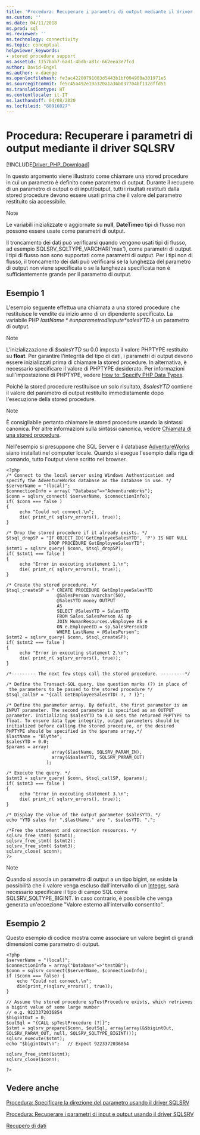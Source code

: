 ```yaml
---
title: 'Procedura: Recuperare i parametri di output mediante il driver SQLSRV | Microsoft Docs'
ms.custom: ''
ms.date: 04/11/2018
ms.prod: sql
ms.reviewer: ''
ms.technology: connectivity
ms.topic: conceptual
helpviewer_keywords:
- stored procedure support
ms.assetid: 1157bab7-6ad1-4bdb-a81c-662eea3e7fcd
author: David-Engel
ms.author: v-daenge
ms.openlocfilehash: fe3ac42280791083d5443b1bf004908a301971e5
ms.sourcegitcommit: fe5c45a492e19a320a1a36b037704bf132dffd51
ms.translationtype: HT
ms.contentlocale: it-IT
ms.lasthandoff: 04/08/2020
ms.locfileid: "80916027"
---
```

# <a name="how-to-retrieve-output-parameters-using-the-sqlsrv-driver"></a>Procedura: Recuperare i parametri di output mediante il driver SQLSRV
[!INCLUDE[Driver_PHP_Download](../../includes/driver_php_download.md)]

In questo argomento viene illustrato come chiamare una stored procedure in cui un parametro è definito come parametro di output. Durante il recupero di un parametro di output o di input/output, tutti i risultati restituiti dalla stored procedure devono essere usati prima che il valore del parametro restituito sia accessibile.  
  
> [!NOTE]  
> Le variabili inizializzate o aggiornate su **null**, **DateTime**o tipi di flusso non possono essere usate come parametri di output.  
  
Il troncamento dei dati può verificarsi quando vengono usati tipi di flusso, ad esempio SQLSRV_SQLTYPE_VARCHAR('max'), come parametri di output. I tipi di flusso non sono supportati come parametri di output. Per i tipi non di flusso, il troncamento dei dati può verificarsi se la lunghezza del parametro di output non viene specificata o se la lunghezza specificata non è sufficientemente grande per il parametro di output.  
  
## <a name="example-1"></a>Esempio 1
L'esempio seguente effettua una chiamata a una stored procedure che restituisce le vendite da inizio anno di un dipendente specificato. La variabile PHP *$lastName* è un parametro di input e *$salesYTD* è un parametro di output.  
  
> [!NOTE]  
> L'inizializzazione di *$salesYTD* su 0.0 imposta il valore PHPTYPE restituito su **float**. Per garantire l'integrità del tipo di dati, i parametri di output devono essere inizializzati prima di chiamare la stored procedure. In alternativa, è necessario specificare il valore di PHPTYPE desiderato. Per informazioni sull'impostazione di PHPTYPE, vedere [How to: Specify PHP Data Types](../../connect/php/how-to-specify-php-data-types.md).  
  
Poiché la stored procedure restituisce un solo risultato, *$salesYTD* contiene il valore del parametro di output restituito immediatamente dopo l'esecuzione della stored procedure.  
  
> [!NOTE]  
> È consigliabile pertanto chiamare le stored procedure usando la sintassi canonica. Per altre informazioni sulla sintassi canonica, vedere [Chiamata di una stored procedure](../../relational-databases/native-client-odbc-stored-procedures/calling-a-stored-procedure.md).  
  
Nell'esempio si presuppone che SQL Server e il database [AdventureWorks](https://github.com/Microsoft/sql-server-samples/tree/master/samples/databases/adventure-works) siano installati nel computer locale. Quando si esegue l'esempio dalla riga di comando, tutto l'output viene scritto nel browser.  
  
```  
<?php  
/* Connect to the local server using Windows Authentication and   
specify the AdventureWorks database as the database in use. */  
$serverName = "(local)";  
$connectionInfo = array( "Database"=>"AdventureWorks");  
$conn = sqlsrv_connect( $serverName, $connectionInfo);  
if( $conn === false )  
{  
     echo "Could not connect.\n";  
     die( print_r( sqlsrv_errors(), true));  
}  
  
/* Drop the stored procedure if it already exists. */  
$tsql_dropSP = "IF OBJECT_ID('GetEmployeeSalesYTD', 'P') IS NOT NULL  
                DROP PROCEDURE GetEmployeeSalesYTD";  
$stmt1 = sqlsrv_query( $conn, $tsql_dropSP);  
if( $stmt1 === false )  
{  
     echo "Error in executing statement 1.\n";  
     die( print_r( sqlsrv_errors(), true));  
}  
  
/* Create the stored procedure. */  
$tsql_createSP = " CREATE PROCEDURE GetEmployeeSalesYTD  
                   @SalesPerson nvarchar(50),  
                   @SalesYTD money OUTPUT  
                   AS  
                   SELECT @SalesYTD = SalesYTD  
                   FROM Sales.SalesPerson AS sp  
                   JOIN HumanResources.vEmployee AS e   
                   ON e.EmployeeID = sp.SalesPersonID  
                   WHERE LastName = @SalesPerson";  
$stmt2 = sqlsrv_query( $conn, $tsql_createSP);  
if( $stmt2 === false )  
{  
     echo "Error in executing statement 2.\n";  
     die( print_r( sqlsrv_errors(), true));  
}  
  
/*--------- The next few steps call the stored procedure. ---------*/  
  
/* Define the Transact-SQL query. Use question marks (?) in place of  
 the parameters to be passed to the stored procedure */  
$tsql_callSP = "{call GetEmployeeSalesYTD( ?, ? )}";  
  
/* Define the parameter array. By default, the first parameter is an  
INPUT parameter. The second parameter is specified as an OUTPUT  
parameter. Initializing $salesYTD to 0.0 sets the returned PHPTYPE to  
float. To ensure data type integrity, output parameters should be  
initialized before calling the stored procedure, or the desired  
PHPTYPE should be specified in the $params array.*/  
$lastName = "Blythe";  
$salesYTD = 0.0;  
$params = array(   
                 array($lastName, SQLSRV_PARAM_IN),  
                 array(&$salesYTD, SQLSRV_PARAM_OUT)  
               );  
  
/* Execute the query. */  
$stmt3 = sqlsrv_query( $conn, $tsql_callSP, $params);  
if( $stmt3 === false )  
{  
     echo "Error in executing statement 3.\n";  
     die( print_r( sqlsrv_errors(), true));  
}  
  
/* Display the value of the output parameter $salesYTD. */  
echo "YTD sales for ".$lastName." are ". $salesYTD. ".";  
  
/*Free the statement and connection resources. */  
sqlsrv_free_stmt( $stmt1);  
sqlsrv_free_stmt( $stmt2);  
sqlsrv_free_stmt( $stmt3);  
sqlsrv_close( $conn);  
?>  
```  

> [!NOTE]
> Quando si associa un parametro di output a un tipo bigint, se esiste la possibilità che il valore venga escluso dall'intervallo di un [Integer](../../t-sql/data-types/int-bigint-smallint-and-tinyint-transact-sql.md), sarà necessario specificare il tipo di campo SQL come SQLSRV_SQLTYPE_BIGINT. In caso contrario, è possibile che venga generata un'eccezione "Valore esterno all'intervallo consentito".

## <a name="example-2"></a>Esempio 2
Questo esempio di codice mostra come associare un valore begint di grandi dimensioni come parametro di output.  

```
<?php
$serverName = "(local)";
$connectionInfo = array("Database"=>"testDB");  
$conn = sqlsrv_connect($serverName, $connectionInfo);  
if ($conn === false) {  
    echo "Could not connect.\n";  
    die(print_r(sqlsrv_errors(), true));  
}  

// Assume the stored procedure spTestProcedure exists, which retrieves a bigint value of some large number
// e.g. 9223372036854
$bigintOut = 0;
$outSql = "{CALL spTestProcedure (?)}";
$stmt = sqlsrv_prepare($conn, $outSql, array(array(&$bigintOut, SQLSRV_PARAM_OUT, null, SQLSRV_SQLTYPE_BIGINT)));
sqlsrv_execute($stmt);
echo "$bigintOut\n";   // Expect 9223372036854

sqlsrv_free_stmt($stmt);  
sqlsrv_close($conn);  

?>
```

## <a name="see-also"></a>Vedere anche  
[Procedura: Specificare la direzione del parametro usando il driver SQLSRV](../../connect/php/how-to-specify-parameter-direction-using-the-sqlsrv-driver.md)

[Procedura: Recuperare i parametri di input e output usando il driver SQLSRV](../../connect/php/how-to-retrieve-input-and-output-parameters-using-the-sqlsrv-driver.md)

[Recupero di dati](../../connect/php/retrieving-data.md)  
  
